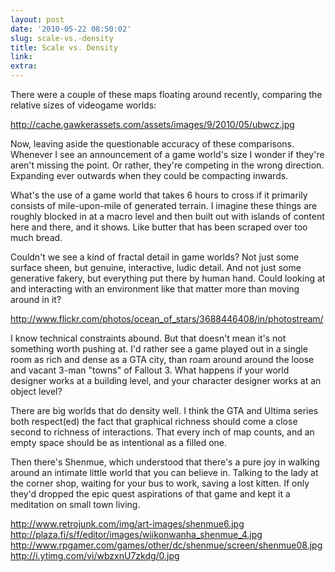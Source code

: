 ```yaml
---
layout: post
date: '2010-05-22 08:50:02'
slug: scale-vs.-density
title: Scale vs. Density
link: 
extra: 
---
```


There were a couple of these maps floating around recently, comparing the relative sizes of videogame worlds:

http://cache.gawkerassets.com/assets/images/9/2010/05/ubwcz.jpg

Now, leaving aside the questionable accuracy of these comparisons. Whenever I see an announcement of a game world's size I wonder if they're aren't missing the point. Or rather, they're competing in the wrong direction. Expanding ever outwards when they could be compacting inwards.

What's the use of a game world that takes 6 hours to cross if it primarily consists of mile-upon-mile of generated terrain. I imagine these things are roughly blocked in at a macro level and then built out with islands of content here and there, and it shows. Like butter that has been scraped over too much bread.

Couldn't we see a kind of fractal detail in game worlds? Not just some surface sheen, but genuine, interactive, ludic detail. And not just some generative fakery, but everything put there by human hand. Could looking at and interacting with an environment like that matter more than moving around in it?

http://www.flickr.com/photos/ocean_of_stars/3688446408/in/photostream/

I know technical constraints abound. But that doesn't mean it's not something worth pushing at. I'd rather see a game played out in a single room as rich and dense as a GTA city, than roam around around the loose and vacant 3-man "towns" of Fallout 3. What happens if your world designer works at a building level, and your character designer works at an object level?

There are big worlds that do density well. I think the GTA and Ultima series both respect(ed) the fact that graphical richness should come a close second to richness of interactions. That every inch of map counts, and an empty space should be as intentional as a filled one.

Then there's Shenmue, which understood that there's a pure joy in walking around an intimate little world that you can believe in. Talking to the lady at the corner shop, waiting for your bus to work, saving a lost kitten. If only they'd dropped the epic quest aspirations of that game and kept it a meditation on small town living.

http://www.retrojunk.com/img/art-images/shenmue6.jpg
http://plaza.fi/s/f/editor/images/wiikonwanha_shenmue_4.jpg
http://www.rpgamer.com/games/other/dc/shenmue/screen/shenmue08.jpg
http://i.ytimg.com/vi/wbzxnU7zkdg/0.jpg



